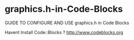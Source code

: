 # graphics.h-in-Code-Blocks
GUIDE TO CONFIGURE AND USE graphics.h in Code Blocks

Havent Install Code::Blocks ?
http://www.codeblocks.org

